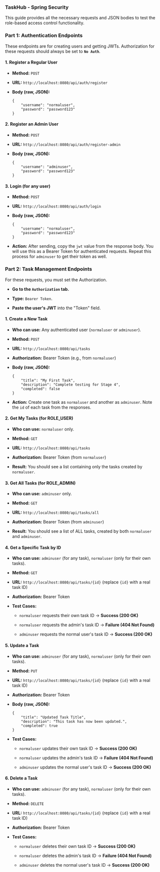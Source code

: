 ### **TaskHub - Spring Security**

This guide provides all the necessary requests and JSON bodies to test the role-based access control functionality.

### **Part 1: Authentication Endpoints**

These endpoints are for creating users and getting JWTs. Authorization for these requests should always be set to **`No Auth`**.

#### **1. Register a Regular User**

- **Method:** `POST`
    
- **URL:** `http://localhost:8080/api/auth/register`
    
- **Body (raw, JSON):**
    
    ```
    {
        "username": "normaluser",
        "password": "password123"
    }
    ```
    

#### **2. Register an Admin User**

- **Method:** `POST`
    
- **URL:** `http://localhost:8080/api/auth/register-admin`
    
- **Body (raw, JSON):**
    
    ```
    {
        "username": "adminuser",
        "password": "password123"
    }
    ```
    

#### **3. Login (for any user)**

- **Method:** `POST`
    
- **URL:** `http://localhost:8080/api/auth/login`
    
- **Body (raw, JSON):**
    
    ```
    {
        "username": "normaluser",
        "password": "password123"
    }
    ```
    
- **Action:** After sending, copy the `jwt` value from the response body. You will use this as a Bearer Token for authenticated requests. Repeat this process for `adminuser` to get their token as well.
    

### **Part 2: Task Management Endpoints**

For these requests, you must set the Authorization.

- **Go to the `Authorization` tab.**
    
- **Type:** `Bearer Token`.
    
- **Paste the user's JWT** into the "Token" field.
    

#### **1. Create a New Task**

- **Who can use:** Any authenticated user (`normaluser` or `adminuser`).
    
- **Method:** `POST`
    
- **URL:** `http://localhost:8080/api/tasks`
    
- **Authorization:** Bearer Token (e.g., from `normaluser`)
    
- **Body (raw, JSON):**
    
    ```
    {
        "title": "My First Task",
        "description": "Complete testing for Stage 4",
        "completed": false
    }
    ```
    
- **Action:** Create one task as `normaluser` and another as `adminuser`. Note the `id` of each task from the responses.
    

#### **2. Get My Tasks (for ROLE_USER)**

- **Who can use:** `normaluser` only.
    
- **Method:** `GET`
    
- **URL:** `http://localhost:8080/api/tasks`
    
- **Authorization:** Bearer Token (from `normaluser`)
    
- **Result:** You should see a list containing only the tasks created by `normaluser`.
    

#### **3. Get All Tasks (for ROLE_ADMIN)**

- **Who can use:** `adminuser` only.
    
- **Method:** `GET`
    
- **URL:** `http://localhost:8080/api/tasks/all`
    
- **Authorization:** Bearer Token (from `adminuser`)
    
- **Result:** You should see a list of ALL tasks, created by both `normaluser` and `adminuser`.
    

#### **4. Get a Specific Task by ID**

- **Who can use:** `adminuser` (for any task), `normaluser` (only for their own tasks).
    
- **Method:** `GET`
    
- **URL:** `http://localhost:8080/api/tasks/{id}` (replace `{id}` with a real task ID)
    
- **Authorization:** Bearer Token
    
- **Test Cases:**
    
    - `normaluser` requests their own task ID -> **Success (200 OK)**
        
    - `normaluser` requests the admin's task ID -> **Failure (404 Not Found)**
        
    - `adminuser` requests the normal user's task ID -> **Success (200 OK)**
        

#### **5. Update a Task**

- **Who can use:** `adminuser` (for any task), `normaluser` (only for their own tasks).
    
- **Method:** `PUT`
    
- **URL:** `http://localhost:8080/api/tasks/{id}` (replace `{id}` with a real task ID)
    
- **Authorization:** Bearer Token
    
- **Body (raw, JSON):**
    
    ```
    {
        "title": "Updated Task Title",
        "description": "This task has now been updated.",
        "completed": true
    }
    
    ```
    
- **Test Cases:**
    
    - `normaluser` updates their own task ID -> **Success (200 OK)**
        
    - `normaluser` updates the admin's task ID -> **Failure (404 Not Found)**
        
    - `adminuser` updates the normal user's task ID -> **Success (200 OK)**
        

#### **6. Delete a Task**

- **Who can use:** `adminuser` (for any task), `normaluser` (only for their own tasks).
    
- **Method:** `DELETE`
    
- **URL:** `http://localhost:8080/api/tasks/{id}` (replace `{id}` with a real task ID)
    
- **Authorization:** Bearer Token
    
- **Test Cases:**
    
    - `normaluser` deletes their own task ID -> **Success (200 OK)**
        
    - `normaluser` deletes the admin's task ID -> **Failure (404 Not Found)**
        
    - `adminuser` deletes the normal user's task ID -> **Success (200 OK)**
